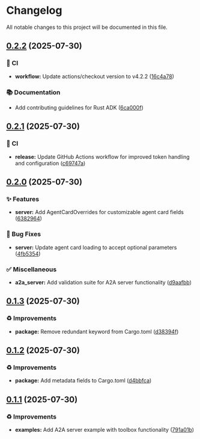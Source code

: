 # Changelog

All notable changes to this project will be documented in this file.

## [0.2.2](https://github.com/inference-gateway/rust-adk/compare/0.2.1...0.2.2) (2025-07-30)

### 👷 CI

* **workflow:** Update actions/checkout version to v4.2.2 ([16c4a78](https://github.com/inference-gateway/rust-adk/commit/16c4a7888714b5ca7490df56d932a22fb7a372c2))

### 📚 Documentation

* Add contributing guidelines for Rust ADK ([6ca000f](https://github.com/inference-gateway/rust-adk/commit/6ca000fcfca192d15e627ba5f6523597096b3ff9))

## [0.2.1](https://github.com/inference-gateway/rust-adk/compare/0.2.0...0.2.1) (2025-07-30)

### 👷 CI

* **release:** Update GitHub Actions workflow for improved token handling and configuration ([c69747a](https://github.com/inference-gateway/rust-adk/commit/c69747ab2ba3afe4effca48388ac46f06a53e883))

## [0.2.0](https://github.com/inference-gateway/rust-adk/compare/0.1.3...0.2.0) (2025-07-30)

### ✨ Features

* **server:** Add AgentCardOverrides for customizable agent card fields ([6382964](https://github.com/inference-gateway/rust-adk/commit/6382964e721ba240db48fd8b04f54b9fa059e4cb))

### 🐛 Bug Fixes

* **server:** Update agent card loading to accept optional parameters ([4fb5354](https://github.com/inference-gateway/rust-adk/commit/4fb53549e2ded1cc92beabb990d0f7de6e98d7e3))

### ✅ Miscellaneous

* **a2a_server:** Add  validation suite for A2A server functionality ([d9aafbb](https://github.com/inference-gateway/rust-adk/commit/d9aafbb64d723f16e55c8dfd624f08656676ecd9))

## [0.1.3](https://github.com/inference-gateway/rust-adk/compare/0.1.2...0.1.3) (2025-07-30)

### ♻️ Improvements

* **package:** Remove redundant keyword from Cargo.toml ([d38394f](https://github.com/inference-gateway/rust-adk/commit/d38394f7be5aaf2e302881f537edb5fc113e76ed))

## [0.1.2](https://github.com/inference-gateway/rust-adk/compare/0.1.1...0.1.2) (2025-07-30)

### ♻️ Improvements

* **package:** Add metadata fields to Cargo.toml ([d4bbfca](https://github.com/inference-gateway/rust-adk/commit/d4bbfca48ede6bb1f12ebc87970c4a7afdbe3773))

## [0.1.1](https://github.com/inference-gateway/rust-adk/compare/0.1.0...0.1.1) (2025-07-30)

### ♻️ Improvements

* **examples:** Add A2A server example with toolbox functionality ([791a01b](https://github.com/inference-gateway/rust-adk/commit/791a01b85c458e3c399bda9547aa014940c0db18))
